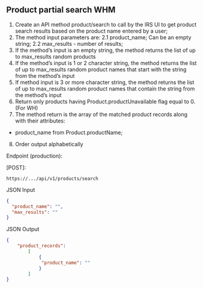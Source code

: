 
## Product partial search WHM
1. Create an API method product/search to call by the IRS UI to get product search results based on the product name entered by a user;
2. The method input parameters are:
	2.1 product_name; Can be an empty string;
	2.2 max_results -  number of results;
3. If the method’s input is an empty string, the method returns the list of up to max_results random products
4. If the method’s input is 1 or 2 character string, the method returns the list of up to max_results random product names that start with the string from the method’s input
5. If method input is 3 or more character string, the method returns the list of up to max_results random product names that contain the string from the method’s input
6. Return only products having Product.productUnavailable flag equal to 0. (For WH)
7. The method return is the array of the matched product records along with their attributes:
* product_name from Product.productName;
8. Order output alphabetically


Endpoint (production):

[POST]:
```
https://.../api/v1/products/search
```

JSON Input
```JSON
{
  "product_name": "",
  "max_results": ""
}
```

JSON Output
```JSON
{
    "product_records":
        [
            {
			 "product_name": ""
			}
		]
}
```
